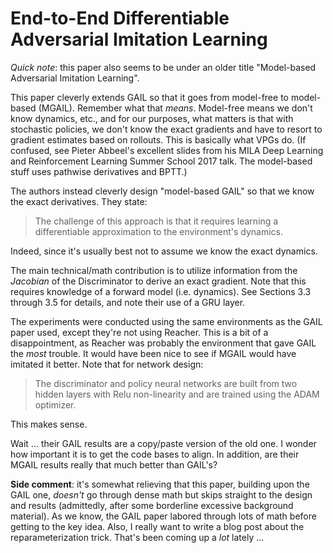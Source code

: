 # End-to-End Differentiable Adversarial Imitation Learning

*Quick note*: this paper also seems to be under an older title "Model-based
Adversarial Imitation Learning".

This paper cleverly extends GAIL so that it goes from model-free to model-based
(MGAIL).  Remember what that *means*. Model-free means we don't know dynamics,
etc., and for our purposes, what matters is that with stochastic policies, we
don't know the exact gradients and have to resort to gradient estimates based on
rollouts.  This is basically what VPGs do. (If confused, see Pieter Abbeel's
excellent slides from his MILA Deep Learning and Reinforcement Learning Summer
School 2017 talk. The model-based stuff uses pathwise derivatives and BPTT.)

The authors instead cleverly design "model-based GAIL" so that we know the exact
derivatives. They state:

> The challenge of this approach is that it requires learning a differentiable
> approximation to the environment's dynamics.

Indeed, since it's usually best not to assume we know the exact dynamics.

The main technical/math contribution is to utilize information from the
*Jacobian* of the Discriminator to derive an exact gradient. Note that this
requires knowledge of a forward model (i.e. dynamics). See Sections 3.3 through
3.5 for details, and note their use of a GRU layer.

The experiments were conducted using the same environments as the GAIL paper
used, except they're not using Reacher. This is a bit of a disappointment, as
Reacher was probably the environment that gave GAIL the *most* trouble. It would
have been nice to see if MGAIL would have imitated it better. Note that for
network design:

> The discriminator and policy neural networks are built from two hidden layers
> with Relu non-linearity and are trained using the ADAM optimizer.

This makes sense.

Wait ... their GAIL results are a copy/paste version of the old one. I wonder
how important it is to get the code bases to align. In addition, are their MGAIL
results really that much better than GAIL's?

**Side comment**: it's somewhat relieving that this paper, building upon the
GAIL one, *doesn't* go through dense math but skips straight to the design and
results (admittedly, after some borderline excessive background material). As we
know, the GAIL paper labored through lots of math before getting to the key
idea. Also, I really want to write a blog post about the reparameterization
trick. That's been coming up a *lot* lately ...
